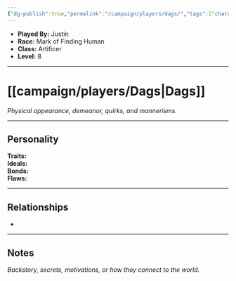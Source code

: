 ```yaml
---
{"dg-publish":true,"permalink":"/campaign/players/dags/","tags":["character","player"],"created":"2025-10-28T15:59:47.072-07:00","updated":"2025-10-28T22:52:41.263-07:00"}
---
```



<p><span><ul>
<li dir="auto"><strong>Played By:</strong> Justin</li>
<li dir="auto"><strong>Race:</strong> Mark of Finding Human</li>
<li dir="auto"><strong>Class:</strong> Artificer</li>
<li dir="auto"><strong>Level:</strong> 8</li>
</ul></span></p>

---

# [[campaign/players/Dags\|Dags]]
*Physical appearance, demeanor, quirks, and mannerisms.*

---

## Personality
**Traits:**  
**Ideals:**  
**Bonds:**  
**Flaws:**  

---

## Relationships
- 

---

## Notes
*Backstory, secrets, motivations, or how they connect to the world.*
